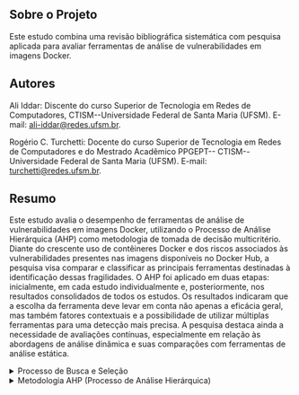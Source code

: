 ## Sobre o Projeto

Este estudo combina uma revisão bibliográfica sistemática com pesquisa aplicada para avaliar ferramentas de análise de vulnerabilidades em imagens Docker.

## Autores
Ali Iddar: Discente do curso Superior de Tecnologia em Redes de Computadores, CTISM--Universidade Federal de Santa
Maria (UFSM). E-mail: ali-iddar@redes.ufsm.br. 

Rogério C. Turchetti: Docente do curso Superior de Tecnologia em Redes de Computadores e do Mestrado Acadêmico PPGEPT--
CTISM--Universidade Federal de Santa Maria (UFSM). E-mail: turchetti@redes.ufsm.br.

## Resumo
Este estudo avalia o desempenho de ferramentas de análise de vulnerabilidades em imagens
Docker, utilizando o Processo de Análise Hierárquica (AHP) como metodologia de tomada de
decisão multicritério. Diante do crescente uso de contêineres Docker e dos riscos associados às
vulnerabilidades presentes nas imagens disponíveis no Docker Hub, a pesquisa visa comparar e
classificar as principais ferramentas destinadas à identificação dessas fragilidades. O AHP foi
aplicado em duas etapas: inicialmente, em cada estudo individualmente e, posteriormente, nos
resultados consolidados de todos os estudos. Os resultados indicaram que a escolha da ferramenta
deve levar em conta não apenas a eficácia geral, mas também fatores contextuais e a possibilidade
de utilizar múltiplas ferramentas para uma detecção mais precisa. A pesquisa destaca ainda a
necessidade de avaliações contínuas, especialmente em relação às abordagens de análise dinâmica
e suas comparações com ferramentas de análise estática.

<details>
<summary>Processo de Busca e Seleção </summary>

## Bases acadêmicas de busca
A pesquisa foi realizada nas seguintes bases acadêmicas:

IEEE Xplore, EI Compendex, Web of Science, ACM Digital Library, Scopus e Google Acadêmico

Foram identificadas inicialmente 62 publicações, posteriormente filtradas segundo critérios específicos.

## Criterios de seleção

### Inclusão:
1) Que utilizaram mais de uma ferramenta para análise de vulnerabilidades em imagens Docker;
2) Disponíveis gratuitamente;
3) Em português ou inglês;
4) Com foco na análise de vulnerabilidades em imagens Docker;
5) Artigos científicos, TCCs, dissertações, teses e casos de estudo

### Exclusão:
1) Não tratam da análise de vulnerabilidades em imagens Docker;
2) Não revelam as ferramentas utilizadas;
3) Usaram ferramentas não disponibilizadas publicamente;
4) Utilizaram apenas uma ferramenta;
5) Em outros idiomas;
6) Duplicadas ou atualizadas, mantendo apenas a mais completa e a recente.

### Estudos Selecionados
Após aplicação dos critérios, foram selecionados 10 estudos publicados entre 2019 e 2023.

| ID    | Estudo                                                                 | Ano  |
|-------|------------------------------------------------------------------------|------|
| Pub-1 | A Study on Container Vulnerability Exploit Detection                   | 2019 |
| Pub-2 | Container Vulnerability Scanners: An Analysis                          | 2020 |
| Pub-3 | An Analysis of Security Vulnerabilities in Container Images for Scientific Data Analysis | 2021 |
| Pub-4 | An Evaluation of Container Security Vulnerability Detection Tools       | 2021 |
| Pub-5 | Segurança em Imagens Docker: Um Estudo de Ferramentas de Análise Estática | 2021 |
| Pub-6 | Concerns About Available Container Image Scanning Tools and Image Security | 2022 |
| Pub-7 | Investigating the Inner Workings of Container Image Vulnerability Scanners | 2022 |
| Pub-8 | Continuous Docker Image Analysis and Intrusion Detection Based on Open-Source Tools | 2022 |
| Pub-9 | Vulnerability Analysis of Docker Hub Official Images and Verified Images | 2023 |
| Pub-10| Detecting Container Vulnerabilities Leveraging the CI/CD Pipeline       | 2023 |

</details>

<details>
<summary> Metodologia AHP (Processo de Análise Hierárquica) </summary>
  
## Objtivo
  
Calssificar as ferramentas de analise de vulnerabilidades em imagend Docker.
  
## Implementação em Duas Fases
  
1) Análise Individual: Aplicação do AHP para cada estudo
2) Análise Consolidada: Aplicação do AHP nos resultados agregados
  
## Processo de Análise

### Comparações pareadas

Figura 1: Comparação pareada entre os critério

<img src="images/Comparacao_de_pares.png" alt="Comparação paraeada conforeme a escala de Saaty">

Como ilustrado na Figura acima, um critério - Severidade Crítica - pode ter importância moderada (valor 3) em relação a outro critério - Severidade Alta - (valor 1/3). 

**Justificativas nas Comparações**

As justificativas servem para validar os valores atribuídos na matriz de julgamentos no processo de análise hierárquica. Ao comparar pares de critérios, expressamos a importância relativa entre eles, fundamentando a construção da matriz de comparação.

**Exemplo:**

O critério **Severidade Crítica** é **muito fortemete mais importante** que **Severidade Baixa**, logo atribuimos:

$$a_{\text{SevCri}, \text{SevBai}} = 7$$

Isso se reflete na reciprocidade dos valores na matriz:

$$a_{\text{SevBai}, \text{SevCri}} = \frac{1}{a_{\text{SevCri}, \text{SevBai}}} = \frac{1}{7} \approx 0{,}143$$

---

**Explicação:**

- **$a_{\text{SevCri}, \text{SevBai}} = 7$:** Indica que a Severidade Crítica é sete vezes mais importante que a Severidade Baixa.
- **Reciprocidade**: A relação inversa é aplicada para manter a consistência na matriz de julgamentos.
  - **$a_{\text{SevBai}, \text{SevCri}} = \dfrac{1}{7}$**: Mostra que a Severidade Baixa é muito menos importante em comparação à Severidade Crítica.

Este processo assegura que as comparações sejam coerentes e justificadas, fortalecendo a validade dos pesos calculados para cada critério no modelo de decisão.

---

> ⚠️**Nota:** 
As justificativas das Comparações pareadas podem ser encontradas dentro de cada planilha e refletem adequadamente, de forma transparente, as coparações pareadas definidas no estudo.

### Construção da matriz de julgamentos  $A$

Figura 2: Matriz de julgamentos

<img src="images/matriz_de_julgamento.png" alt="Matriz de julgamentos">

Confome mostrado na Figura 2: 
Os elementos da diagonal da matriz são sempre igual a 1, (Ex. NVI = NVI = 1).
Se o valor do elemento na linha i e coluna j da matriz for maior que 1, isso indica que ocritério na linha i é considerado mais importante do que o critério na coluna j, (Ex. NVI/SevBai = 3, isso significa que o críterio NVI e mais importante que o críterio SevBai, o vice-versa e cooreto).

Para critérios $i$ e $j$:

<img src="images/image_3.png" alt="valor atribuído com base na Escala de Saaty}">

### Cálculo dos Pesos
O Calculo dos pesos/prioridades, segue as seguintes etapas:

- Calcular a soma de cada coluna $S_{\text{j}}$ da matriz de julgamentos:
  
    $$S_j = \sum_{i=1}^{n} a_{ij}$$

     **Exemplo para $S_{\text{1}}$:**
  
    **$S1 = 1 + \dfrac{1}{3} + \dfrac{1}{2} + 2 + 4 = 7.8333$:**

- Normalização dos elementos da matriz, dividindo cada elemento pela soma correspondente à sua coluna. Esse procedimento resulta em uma nova matriz normalizada $N$, na qual os elementos de cada
coluna somam 1.

  $n_{\text{ij}} = \dfrac{a_{\text{ij}}}{S_{\text{j}}}$

  **Exemplo para $n_{\text{11}}$:**

   **$n_{\text{11}} = \dfrac{1}{7.8333} ≈ 0.1277$**

- Cálculo da média aritmética (Pesos $w_{\text{i}}$) de cada linha da matriz normalizada. A soma dos pesos de todos os critérios deve ser igual a 1 (ou 100%)

   **$w_{\text{i}} = \dfrac{\sum_{i=1}^{n} n_{ij}}{n} = \dfrac{1}{n}\sum_{i=1}^{n} n_{ij}$**
  
  - $n$ é o numero total dos critérios.

  **Exemplo para $w_{\text{1}}$:**

  $w_{\text{1}} = \dfrac{1}{5}(n_{11} + n_{12} + n_{13} + n_{14} + n_{15}) = 0.1412$

  Figra 3: Calculo de pesos de críterios

  <img src="images/Calculo_dos_pesos.png" alt="Calculo de pesos de críterios}">
  
### Verificação da consistência
Para garantir a validade dos julgamentos na matriz, calculamos o valor de $λ_máx$, o Índice de Consistência (IC) e a Razão de Consistência (RC).

- Cálculo do Vetor de Consistência:
  Multiplicamos a matriz de julgamentos $A$ pelo vetor de pesos $w$:
  
              $C = A * w$
  
</details>

